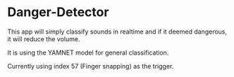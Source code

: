 # Danger-Detector

This app will simply classify sounds in realtime and if it deemed dangerous, it will reduce the volume. 

It is using the YAMNET model for general classification. 

Currently using index 57 (Finger snapping) as the trigger.
